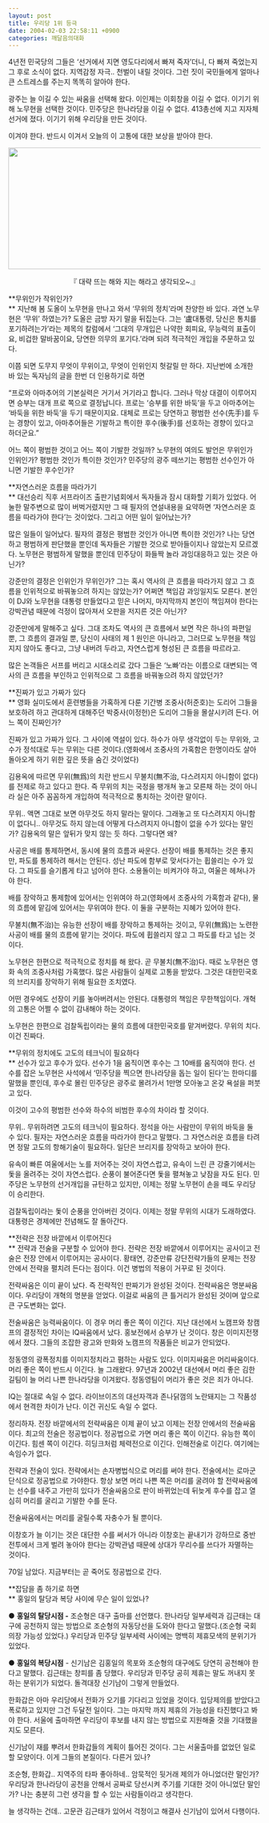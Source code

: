 ```yaml
---
layout: post
title: 우리당 1위 등극
date: 2004-02-03 22:58:11 +0900
categories: 깨달음의대화
---
```

4년전 민국당의 그들은 ‘선거에서 지면 영도다리에서 빠져 죽자’더니, 다 빠져 죽었는지 그 후로 소식이 없다. 지역감정 자극.. 천벌이 내릴 것이다. 그런 짓이 국민들에게 얼마나 큰 스트레스를 주는지 똑똑히 알아야 한다. 

광주는 늘 이길 수 있는 싸움을 선택해 왔다. 이인제는 이회창을 이길 수 없다. 이기기 위해 노무현을 선택한 것이다. 민주당은 한나라당을 이길 수 없다. 413총선에 지고 지자체선거에 졌다. 이기기 위해 우리당을 만든 것이다. 

이겨야 한다. 반드시 이겨서 오늘의 이 고통에 대한 보상을 받아야 한다. 

<p align="center">
  <img src="http://drkimz.com/technote/board/KDR/upimg/1075814514.jpg" width="541" height="243" border="0" />
</p>

<p align="center">
  『 대략 뜨는 해와 지는 해라고 생각되오~.』
</p>

**무위인가 작위인가?  
** 지난해 봄 도올이 노무현을 만나고 와서 ‘무위의 정치’라며 찬양한 바 있다. 과연 노무현은 ‘무위’ 하였는가? 도올은 금방 자기 말을 뒤집는다. 그는 ‘盧대통령, 당신은 통치를 포기하려는가’라는 제목의 칼럼에서 ‘그대의 무개입은 나약한 회피요, 무능력의 표출이요, 비겁한 말바꿈이요, 당연한 의무의 포기다.’라며 되려 적극적인 개입을 주문하고 있다. 

이쯤 되면 도무지 무엇이 무위이고, 무엇이 인위인지 헛갈릴 만 하다. 지난번에 소개한 바 있는 독자님의 글을 한번 더 인용하기로 하면

“프로와 아마추어의 기본실력은 거기서 거기라고 합니다. 그러나 막상 대결이 이루어지면 승부는 대개 프로 쪽으로 결정납니다. 프로는 ‘승부를 위한 바둑’을 두고 아마추어는 ‘바둑을 위한 바둑’을 두기 때문이지요. 대체로 프로는 당연하고 평범한 선수(先手)를 두는 경향이 있고, 아마추어들은 기발하고 특이한 후수(後手)를 선호하는 경향이 있다고 하더군요.”

어느 쪽이 평범한 것이고 어느 쪽이 기발한 것일까? 노무현의 여의도 발언은 무위인가 인위인가? 평범한 것인가 특이한 것인가? 민주당의 광주 떼쓰기는 평범한 선수인가 아니면 기발한 후수인가? 

**자연스러운 흐름을 따라가기  
** 대선승리 직후 서프라이즈 출판기념회에서 독자들과 잠시 대화할 기회가 있었다. 어눌한 말주변으로 많이 버벅거렸지만 그 때 필자의 연설내용을 요약하면 ‘자연스러운 흐름을 따라가야 한다’는 것이었다. 그리고 어떤 일이 일어났는가? 

많은 일들이 일어났다. 필자의 결정은 평범한 것인가 아니면 특이한 것인가? 나는 당연하고 평범하게 판단했을 뿐인데 독자들은 기발한 것으로 받아들이지나 않았는지 모르겠다. 노무현은 평범하게 말했을 뿐인데 민주당이 화들짝 놀라 과잉대응하고 있는 것은 아닌가?

강준만의 결정은 인위인가 무위인가? 그는 혹시 역사의 큰 흐름을 따라가지 않고 그 흐름을 인위적으로 바꿔놓으려 하지는 않았는가? 어쩌면 책임감 과잉일지도 모른다. 본인이 DJ와 노무현을 대통령 만들었다고 믿은 나머지, 마지막까지 본인이 책임져야 한다는 강박관념 때문에 걱정이 많아져서 오판을 저지른 것은 아닌가?

강준만에게 말해주고 싶다. 그대 조차도 역사의 큰 흐름에서 보면 작은 하나의 파편일 뿐, 그 흐름의 결과일 뿐, 당신이 사태의 제 1 원인은 아니라고, 그러므로 노무현을 책임지지 않아도 좋다고, 그냥 내버려 두라고, 자연스럽게 형성된 큰 흐름을 따르라고.

많은 논객들은 서프를 버리고 시대소리로 갔다 그들은 ‘노빠’라는 이름으로 대변되는 역사의 큰 흐름을 부인하고 인위적으로 그 흐름을 바꿔놓으려 하지 않았던가? 

**진짜가 있고 가짜가 있다  
** 영화 실미도에서 훈련병들을 가혹하게 다룬 기간병 조중사(허준호)는 도리어 그들을 보호하려 하고 관대하게 대해주던 박중사(이정헌)은 도리어 그들을 몰살시키려 든다. 어느 쪽이 진짜인가?

진짜가 있고 가짜가 있다. 그 사이에 역설이 있다. 하수가 아무 생각없이 두는 무위와, 고수가 정석대로 두는 무위는 다른 것이다.(영화에서 조중사의 가혹함은 한명이라도 살아돌아오게 하기 위한 깊은 뜻을 숨긴 것이었다)

김용옥에 따르면 무위(無爲)의 치란 반드시 무불치(無不治, 다스려지지 아니함이 없다)를 전제로 하고 있다고 한다. 즉 무위의 치는 국정을 팽개쳐 놓고 모른채 하는 것이 아니라 실은 아주 꼼꼼하게 개입하여 적극적으로 통치하는 것이란 말이다. 

무위.. 액면 그대로 보면 아무것도 하지 말라는 말이다. 그래놓고 또 다스려지지 아니함이 없다니.. 아무것도 하지 않는데 어떻게 다스려지지 아니함이 없을 수가 있다는 말인가? 김용옥의 말은 앞뒤가 맞지 않는 듯 하다. 그렇다면 왜?

사공은 배를 통제하면서, 동시에 물의 흐름과 싸운다. 선장이 배를 통제하는 것은 좋지만, 파도를 통제하려 해서는 안된다. 성난 파도에 함부로 맞서다가는 휩쓸리는 수가 있다. 그 파도를 슬기롭게 타고 넘어야 한다. 소용돌이는 비켜가야 하고, 여울은 헤쳐나가야 한다. 

배를 장악하고 통제함에 있어서는 인위여야 하고(영화에서 조중사의 가혹함과 같다), 물의 흐름에 맡김에 있어서는 무위여야 한다. 이 둘을 구분하는 지혜가 있어야 한다. 

무불치(無不治)는 유능한 선장이 배를 장악하고 통제하는 것이고, 무위(無爲)는 노련한 사공이 배를 물의 흐름에 맡기는 것이다. 파도에 휩쓸리지 않고 그 파도를 타고 넘는 것이다. 

노무현은 한편으로 적극적으로 정치를 해 왔다. 곧 무불치(無不治)다. 때로 노무현은 영화 속의 조중사처럼 가혹했다. 많은 사람들이 실제로 고통을 받았다. 그것은 대한민국호의 브리지를 장악하기 위해 필요한 조치였다. 

어떤 경우에도 선장이 키를 놓아버려서는 안된다. 대통령의 책임은 무한책임이다. 개혁의 고통은 어쩔 수 없이 감내해야 하는 것이다. 

노무현은 한편으로 검찰독립이라는 물의 흐름에 대한민국호를 맡겨버렸다. 무위의 치다. 이건 진짜다.

**무위의 정치에도 고도의 테크닉이 필요하다  
** 선수가 있고 후수가 있다. 선수가 1을 움직이면 후수는 그 10배를 움직여야 한다. 선수를 잡은 노무현은 사석에서 ‘민주당을 찍으면 한나라당을 돕는 일이 된다’는 한마디를 말했을 뿐인데, 후수로 몰린 민주당은 광주로 몰려가서 1만명 모아놓고 온갖 욕설을 퍼붓고 있다.

이것이 고수의 평범한 선수와 하수의 비범한 후수의 차이라 할 것이다. 

무위.. 무위하려면 고도의 테크닉이 필요하다. 정석을 아는 사람만이 무위의 바둑을 둘 수 있다. 필자는 자연스러운 흐름을 따라가야 한다고 말했다. 그 자연스러운 흐름을 타려면 정말 고도의 항해기술이 필요하다. 일단은 브리지를 장악하고 보아야 한다. 

유속이 빠른 여울에서는 노를 저어주는 것이 자연스럽고, 유속이 느린 큰 강줄기에서는 돛을 올려주는 것이 자연스럽다. 순풍이 불어준다면 돛을 펼쳐놓고 낮잠을 자도 된다. 민주당은 노무현의 선거개입을 규탄하고 있지만, 이제는 정말 노무현이 손을 떼도 우리당이 승리한다. 

검찰독립이라는 돛이 순풍을 안아버린 것이다. 이제는 정말 무위의 시대가 도래하였다. 대통령은 경제에만 전념해도 잘 돌아간다. 

**전략은 전장 바깥에서 이루어진다  
** 전략과 전술을 구분할 수 있어야 한다. 전략은 전장 바깥에서 이루어지는 공사이고 전술은 전장 안에서 이루어지는 공사이다. 황태연, 강준만류 강단전략가들의 문제는 전장 안에서 전략을 펼치려 든다는 점이다. 이건 병법의 적용이 거꾸로 된 것이다. 

전략싸움은 이미 끝이 났다. 즉 전략적인 판짜기가 완성된 것이다. 전략싸움은 명분싸움이다. 우리당이 개혁의 명분을 얻었다. 이걸로 싸움의 큰 틀거리가 완성된 것이며 앞으로 큰 구도변화는 없다. 

전술싸움은 능력싸움이다. 이 경우 머리 좋은 쪽이 이긴다. 지난 대선에서 노캠프와 창캠프의 결정적인 차이는 IQ싸움에서 났다. 홍보전에서 승부가 난 것이다. 창은 이미지전쟁에서 졌다. 그들의 조잡한 광고와 만화와 노캠프의 작품들은 비교가 안되었다. 

정동영의 광폭정치를 이미지정치라고 폄하는 사람도 있다. 이미지싸움은 머리싸움이다. 머리 좋은 쪽이 반드시 이긴다. 늘 그래왔다. 97년과 2002년 대선에서 머리 좋은 김한길팀이 늘 머리 나쁜 한나라당을 이겨왔다. 정동영팀이 머리가 좋은 것은 죄가 아니다. 

IQ는 절대로 속일 수 없다. 라이브이즈의 대선자객과 존나닭껌의 노란돼지는 그 작품성에서 현격한 차이가 난다. 이건 귀신도 속일 수 없다. 

정리하자. 전장 바깥에서의 전략싸움은 이제 끝이 났고 이제는 전장 안에서의 전술싸움이다. 최고의 전술은 정공법이다. 정공법으로 가면 머리 좋은 쪽이 이긴다. 유능한 쪽이 이긴다. 힘센 쪽이 이긴다. 히딩크처럼 체력전으로 이긴다. 인해전술로 이긴다. 여기에는 속임수가 없다. 

전략과 전술이 있다. 전략에서는 손자병법식으로 머리를 써야 한다. 전술에서는 로마군단식으로 정공법으로 가야한다. 항상 보면 머리 나쁜 쪽은 머리를 굴려야 할 전략싸움에는 선수를 내주고 가만히 있다가 전술싸움으로 판이 바뀌었는데 뒤늦게 후수를 잡고 열심히 머리를 굴리고 기발한 수를 둔다. 

전술싸움에서는 머리를 굴릴수록 자충수가 될 뿐이다. 

이창호가 늘 이기는 것은 대단한 수를 써서가 아니라 이창호는 끝내기가 강하므로 중반전투에서 크게 벌려 놓아야 한다는 강박관념 때문에 상대가 무리수를 쓰다가 자멸하는 것이다. 

70일 남았다. 지금부터는 곧 죽어도 정공법으로 간다. 

**잡담을 좀 하기로 하면  
** 홍일의 탈당과 복당 사이에 무슨 일이 있었나? 

● **홍일의 탈당시점 -** 조순형은 대구 출마를 선언했다. 한나라당 일부세력과 김근태는 대구에 공천하지 않는 방법으로 조순형의 자동당선을 도와야 한다고 말했다.(조순형 국회의장 가능성 있었다.) 우리당과 민주당 일부세력 사이에는 명백히 제휴모색의 분위기가 있었다. 

● **홍일의 복당시점** - 신기남은 김홍일의 목포와 조순형의 대구에도 당연히 공천해야 한다고 말했다. 김근태는 창피를 좀 당했다. 우리당과 민주당 공히 제휴는 말도 꺼내지 못하는 분위기가 되었다. 돌격대장 신기남이 그렇게 만들었다. 

한화갑은 아마 우리당에서 전화가 오기를 기다리고 있었을 것이다. 입당제의를 받았다고 폭로하고 있지만 그건 두달전 일이다. 그는 마지막 까지 제휴의 가능성을 타진했다고 봐야 한다. 서울에 출마하면 우리당이 후보를 내지 않는 방법으로 지원해줄 것을 기대했을지도 모른다. 

신기남이 재를 뿌려서 한화갑들의 계획이 틀어진 것이다. 그는 서울출마를 없었던 일로 할 모양이다. 이게 그들의 본질이다. 다른거 있나?

조순형, 한화갑.. 지역주의 타파 좋아하네.. 암묵적인 뒷거래 제의가 아니었더란 말인가? 우리당과 한나라당이 공천을 안해서 공짜로 당선시켜 주기를 기대한 것이 아니었단 말인가? 나는 충분히 그런 생각을 할 수 있는 사람들이라고 생각한다. 

늘 생각하는 건데.. 고문관 김근태가 있어서 걱정이고 해결사 신기남이 있어서 다행이다.